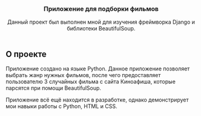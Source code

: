 <br/>
<p align="center">
  <h3 align="center">Приложение для подборки фильмов</h3>

  <p align="center">
    Данный проект был выполнен мной для изучения фреймворка Django и библиотеки BeautifulSoup.
    <br/>
    <br/>
  </p>
</p>



## О проекте
<!--<div align="center">
<img src="Screenshots/Screenshot1.jpg" width="200" />
<img src="Screenshots/Demo.gif" width="200" />
<img src="Screenshots/Screenshot2.jpg" width="200" />
</div>-->

Приложение создано на языке Python.
Данное приложение позволяет выбрать жанр нужных фильмов, после чего предоставляет пользователю 3 случайных фильма с сайта Киноафиша, которые парсятся при помощи BeautifulSoup.

Приложение всё ещё находится в разработке, однако демонстрирует мои навыки работы с Python, HTML и CSS.
